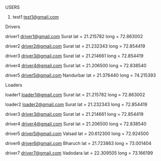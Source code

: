 USERS

1. test1 test1@gmail.com

Drivers

driver1 driver1@gmail.com Surat
lat = 21.215782 long = 72.863002

driver2 driver2@gmail.com Surat
lat = 21.232343 long = 72.854419

driver3 driver3@gmail.com Surat
lat = 21.214661 long = 72.854419

driver4 driver4@gmail.com Surat
lat = 21.206500 long = 72.838540

driver5 driver5@gmail.com Nandurbar
lat = 21.376440 long = 74.215393

Loaders

loader1 loader1@gmail.com Surat
lat = 21.215782 long = 72.863002

loader2 loader2@gmail.com Surat
lat = 21.232343 long = 72.854419

driver3 driver3@gmail.com Surat
lat = 21.214661 long = 72.854419

driver4 driver4@gmail.com Surat
lat = 21.206500 long = 72.838540

driver5 driver5@gmail.com Valsad
lat = 20.612300 long = 72.924500

driver6 driver6@gmail.com Bharuch
lat = 21.723863 long = 73.001404

driver7 driver7@gmail.com Vadodara
lat = 22.309505 long = 73.166199
